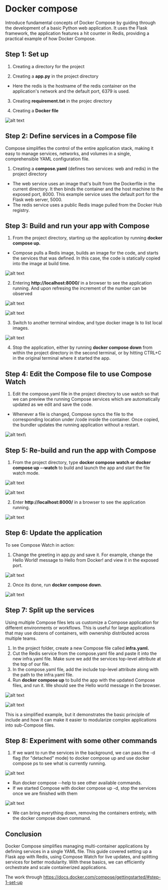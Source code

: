 # Docker compose 
Introduce fundamental concepts of Docker Compose by guiding through the development of a basic Python web application. It uses the Flask framework, the application features a hit counter in Redis, providing a practical example of how Docker Compose.

## Step 1: Set up
1. Creating a directory for the project

2. Creating a **app.py** in the project directory 
- Here the redis is the hostname of the redis container on the application's network and the default port, 6379 is used.

3. Creating **requirement.txt** in the projec directory

4. Creating a **Docker file**

![alt text](image/directory.png)

## Step 2: Define services in a Compose file
Compose simplifies the control of the entire application stack, making it easy to manage services, networks, and volumes in a single, comprehensible YAML configuration file.

1. Creating a **compose.yaml** (defines two services: web and redis) in the project directory
- The web service uses an image that's built from the Dockerfile in the current directory. It then binds the container and the host machine to the exposed port, 8000. This example service uses the default port for the Flask web server, 5000.
- The redis service uses a public Redis
image pulled from the Docker Hub registry.

## Step 3: Build and run your app with Compose
1. From the project directory, starting up the application by running **docker compose up.**
- Compose pulls a Redis image, builds an image for the code, and starts the services that was defined. In this case, the code is statically copied into the image at build time.

![alt text](image/step21.png)

2. Entering **http://localhost:8000/** in a browser to see the application running. And upon refresing the increment of the number can be observed

![alt text](image/step22.png)

![alt text](image/step222.png)

3. Switch to another terminal window, and type docker image ls to list local images.

![alt text](image/step23.png)
 
4. Stop the application, either by running **docker compose down** from within the project directory in the second terminal, or by hitting CTRL+C in the original terminal where it started the app.

## Step 4: Edit the Compose file to use Compose Watch
1. Edit the compose.yaml file in the project directory to use watch so that we can preview the running Compose services which are automatically updated as we edit and save the code.
- Whenever a file is changed, Compose syncs the file to the corresponding location under /code inside the container. Once copied, the bundler updates the running application without a restart.

![alt text](image/step41.png)\


## Step 5: Re-build and run the app with Compose
1. From the project directory, type **docker compose watch or docker compose up --watch** to build and launch the app and start the file watch mode.

![alt text](image/step5.png)

![alt text](image/step51.png)

2. Enter **http://localhost:8000/** in a browser to see the application running.

![alt text](image/step22.png)

## Step 6: Update the application
To see Compose Watch in action:

1. Change the greeting in app.py and save it. For example, change the Hello World! message to Hello from Docker! and view it in the exposed port.

![alt text](image/step61.png)

2. Once its done, run **docker compose down**.

![alt text](image/step62.png)

## Step 7: Split up the services
Using multiple Compose files lets us customize a Compose application for different environments or workflows. This is useful for large applications that may use dozens of containers, with ownership distributed across multiple teams.
1. In the project folder, create a new Compose file called **infra.yaml.**
2. Cut the Redis service from the compose.yaml file and paste it into the new infra.yaml file. Make sure we add the services top-level attribute at the top of our file.
3. In the compose.yaml file, add the include top-level attribute along with the path to the infra.yaml file.
4. Run **docker compose up** to build the app with the updated Compose files, and run it. We should see the Hello world message in the browser.

![alt text](image/step71.png)

![alt text](image/step72.png)

This is a simplified example, but it demonstrates the basic principle of include and how it can make it easier to modularize complex applications into sub-Compose files. 

## Step 8: Experiment with some other commands
1. If we want to run the services in the background, we can pass the -d flag (for "detached" mode) to docker compose up and use docker compose ps to see what is currently running.

![alt text](image/step81.png)

- Run docker compose --help to see other available commands.
- If we started Compose with docker compose up -d, stop the services once we are finished with them

![alt text](image/step82.png)

- We can bring everything down, removing the containers entirely, with the docker compose down command.

## Conclusion

Docker Compose simplifies managing multi-container applications by defining services in a single YAML file. This guide covered setting up a Flask app with Redis, using Compose Watch for live updates, and splitting services for better modularity. With these basics, we can efficiently orchestrate and scale containerized applications.

The work through https://docs.docker.com/compose/gettingstarted/#step-1-set-up